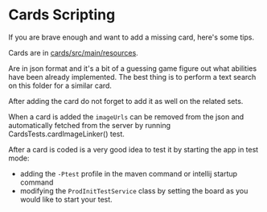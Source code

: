 # Cards Scripting

If you are brave enough and want to add a missing card, here's some tips.

Cards are in [cards/src/main/resources](https://github.com/antonioalonzi/mtg/tree/master/cards/src/main/resources/cards).

Are in json format and it's a bit of a guessing game figure out what abilities have been already implemented.
The best thing is to perform a text search on this folder for a similar card.

After adding the card do not forget to add it as well on the related sets.



When a card is added the `imageUrls` can be removed from the json and automatically fetched from the server by running
CardsTests.cardImageLinker() test.



After a card is coded is a very good idea to test it by starting the app in test mode:
 - adding the `-Ptest` profile in the maven command or intellij startup command
 - modifying the `ProdInitTestService` class by setting the board as you would like to start your test.

  